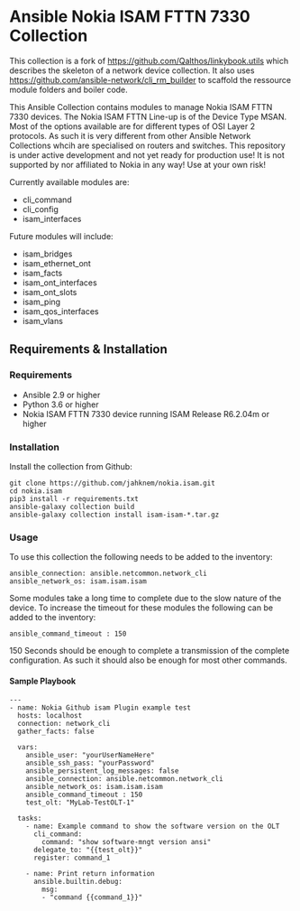 # Ansible Nokia ISAM FTTN 7330 Collection
This collection is a fork of https://github.com/Qalthos/linkybook.utils which describes the skeleton of a network device collection. It also uses https://github.com/ansible-network/cli_rm_builder to scaffold the ressource module folders and boiler code.

This Ansible Collection contains modules to manage Nokia ISAM FTTN 7330 devices. The Nokia ISAM FTTN Line-up is of the Device Type MSAN. Most of the options available are for different types of OSI Layer 2 protocols. As such it is very different from other Ansible Network Collections whcih are specialised on routers and switches. This repository is under active development and not yet ready for production use! It is not supported by  nor affiliated to Nokia in any way! Use at your own risk!


Currently available modules are:
* cli_command
* cli_config
* isam_interfaces

Future modules will include:
* isam_bridges
* isam_ethernet_ont
* isam_facts
* isam_ont_interfaces
* isam_ont_slots
* isam_ping
* isam_qos_interfaces
* isam_vlans

## Requirements & Installation
### Requirements
* Ansible 2.9 or higher
* Python 3.6 or higher
* Nokia ISAM FTTN 7330 device running ISAM Release R6.2.04m
 or higher

### Installation
Install the collection from Github:
```
git clone https://github.com/jahknem/nokia.isam.git
cd nokia.isam
pip3 install -r requirements.txt
ansible-galaxy collection build
ansible-galaxy collection install isam-isam-*.tar.gz
```
### Usage

To use this collection the following needs to be added to the inventory:
```
ansible_connection: ansible.netcommon.network_cli
ansible_network_os: isam.isam.isam
```
Some modules take a long time to complete due to the slow nature of the device. To increase the timeout for these modules the following can be added to the inventory:
```
ansible_command_timeout : 150
```
150 Seconds should be enough to complete a transmission of the complete configuration. As such it should also be enough for most other commands.

   #### Sample Playbook
   ```
   ---
   - name: Nokia Github isam Plugin example test
     hosts: localhost
     connection: network_cli
     gather_facts: false
   
     vars:
       ansible_user: "yourUserNameHere"
       ansible_ssh_pass: "yourPassword"
       ansible_persistent_log_messages: false
       ansible_connection: ansible.netcommon.network_cli
       ansible_network_os: isam.isam.isam
       ansible_command_timeout : 150
       test_olt: "MyLab-TestOLT-1"
   
     tasks:
       - name: Example command to show the software version on the OLT
         cli_command:
           command: "show software-mngt version ansi"
         delegate_to: "{{test_olt}}"
         register: command_1
   
       - name: Print return information
         ansible.builtin.debug:
           msg:
           - "command {{command_1}}"
   ```
